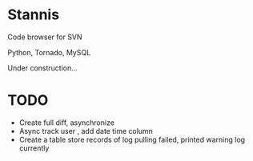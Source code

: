 Stannis  
=======

Code browser for SVN

Python, Tornado, MySQL


Under construction...

TODO
=======

* Create full diff, asynchronize 
* Async track user , add date time column
* Create a table store records of log pulling failed, printed warning log currently


